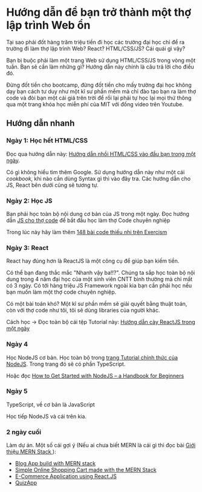 # Hướng dẫn để bạn trở thành một thợ lập trình Web ổn

Tại sao phải đốt hàng trăm triệu tiền đi học các trường đại học chỉ để ra trường đi làm thợ lập trình Web? React? HTML/CSS/JS? Cái quái gì vậy?

Bạn bị buộc phải làm một trang Web sử dụng HTML/CSS/JS trong vòng một tuần. Bạn sẽ cần làm những gì? Hướng dẫn này chính là câu trả lời cho điều đó.

Đừng đốt tiền cho bootcamp, đừng đốt tiền cho mấy trường đại học không dạy bạn cách tư duy như một kĩ sư phần mềm mà chỉ đào tạo bạn ra làm thợ code và đòi bạn một cái giá trên trời để rồi lại phải tự học lại mọi thứ thông qua một trang khóa học miễn phí của MIT với đống video trên Youtube.

## Hướng dẫn nhanh

### Ngày 1: Học hết HTML/CSS

Đọc qua hướng dẫn này: [Hướng dẫn nhồi HTML/CSS vào đầu bạn trong một ngày](html-css.md).

Có gì không hiểu tìm thêm Google. Sử dụng hướng dẫn này như một cái *cookbook*, khi nào cần dùng Syntax gì thì vào đây tra. Các hướng dẫn cho JS, React bên dưới cũng sẽ tương tự.

### Ngày 2: Học JS

Bạn phải học toàn bộ nội dung cơ bản của JS trong một ngày. Đọc hướng dẫn [JS cho thợ code](js.md) để bắt đầu học làm thợ Code chuyên nghiệp

Trong lúc này hãy làm thêm [148 bài code thiếu nhi trên Exercism](https://exercism.org/tracks/javascript)

### Ngày 3: React

React hay đúng hơn là ReactJS là một công cụ để giúp bạn kiếm tiền.

Có thể bạn đang thắc mắc "Nhanh vậy ba!!?". Chúng ta sắp học toàn bộ nội dung trong 4 năm đại học của một sinh viên CNTT bình thường mà chỉ mất có 3 ngày. Có tới hàng triệu JS Framework ngoài kia bạn cần phải học nếu bạn muốn làm một thợ code chuyên nghiệp. 

Có một bài toán khó? Một kĩ sư phần mềm sẽ giải quyết bằng thuật toán, còn với thợ code như tôi, tôi sẽ dùng libraries của người khác.

Cách học -> Đọc toàn bộ cái tệp Tutorial này: [Hướng dẫn cày ReactJS trong một ngày](reactjs.md)

### Ngày 4

Học NodeJS cơ bản. Học toàn bộ trong [trang Tutorial chính thức của NodeJS](https://nodejs.org/en/learn/getting-started/introduction-to-nodejs). Trong trang đó sẽ có phần TypeScript.

Hoặc đọc [How to Get Started with NodeJS – a Handbook for Beginners](https://www.freecodecamp.org/news/get-started-with-nodejs/)

### Ngày 5

TypeScript, về cơ bản là JavaScript

Học tiếp NodeJS và cái trên kia.

### 2 ngày cuối

Làm dự án. Một số cái gợi ý (Nếu ai chưa biết MERN là cái gì thì đọc bài [ Giới thiệu MERN Stack ](https://viblo.asia/p/gioi-thieu-mern-stack-bWrZnv4vZxw)):

- [ Blog App build with MERN stack ](https://github.com/khushi2706/Blog-App-using-MERN-stack)
- [Simple Online Shopping Cart made with the MERN Stack ](https://github.com/germancutraro/Shopping-Cart-MERN)
- [ E-Commerce Application using React.JS ](https://github.com/Source-Controller/Ecommerce-Site)
- [QuizApp](https://github.com/imhardikdesai/Quiz-App)





